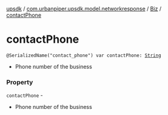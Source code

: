 [upsdk](../../index.md) / [com.urbanpiper.upsdk.model.networkresponse](../index.md) / [Biz](index.md) / [contactPhone](./contact-phone.md)

# contactPhone

`@SerializedName("contact_phone") var contactPhone: `[`String`](https://kotlinlang.org/api/latest/jvm/stdlib/kotlin/-string/index.html)
* Phone number of the business

### Property

`contactPhone` -
* Phone number of the business
